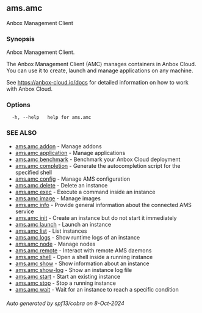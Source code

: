 ## ams.amc

Anbox Management Client

### Synopsis

Anbox Management Client.

The Anbox Management Client (AMC) manages containers in Anbox Cloud.
You can use it to create, launch and manage applications on any machine.

See https://anbox-cloud.io/docs for detailed information on how to work
with Anbox Cloud.

### Options

```
  -h, --help   help for ams.amc
```

### SEE ALSO

* [ams.amc addon](ams.amc_addon.md)	 - Manage addons
* [ams.amc application](ams.amc_application.md)	 - Manage applications
* [ams.amc benchmark](ams.amc_benchmark.md)	 - Benchmark your Anbox Cloud deployment
* [ams.amc completion](ams.amc_completion.md)	 - Generate the autocompletion script for the specified shell
* [ams.amc config](ams.amc_config.md)	 - Manage AMS configuration
* [ams.amc delete](ams.amc_delete.md)	 - Delete an instance
* [ams.amc exec](ams.amc_exec.md)	 - Execute a command inside an instance
* [ams.amc image](ams.amc_image.md)	 - Manage images
* [ams.amc info](ams.amc_info.md)	 - Provide general information about the connected AMS service
* [ams.amc init](ams.amc_init.md)	 - Create an instance but do not start it immediately
* [ams.amc launch](ams.amc_launch.md)	 - Launch an instance
* [ams.amc list](ams.amc_list.md)	 - List instances
* [ams.amc logs](ams.amc_logs.md)	 - Show runtime logs of an instance
* [ams.amc node](ams.amc_node.md)	 - Manage nodes
* [ams.amc remote](ams.amc_remote.md)	 - Interact with remote AMS daemons
* [ams.amc shell](ams.amc_shell.md)	 - Open a shell inside a running instance
* [ams.amc show](ams.amc_show.md)	 - Show information about an instance
* [ams.amc show-log](ams.amc_show-log.md)	 - Show an instance log file
* [ams.amc start](ams.amc_start.md)	 - Start an existing instance
* [ams.amc stop](ams.amc_stop.md)	 - Stop a running instance
* [ams.amc wait](ams.amc_wait.md)	 - Wait for an instance to reach a specific condition

###### Auto generated by spf13/cobra on 8-Oct-2024

